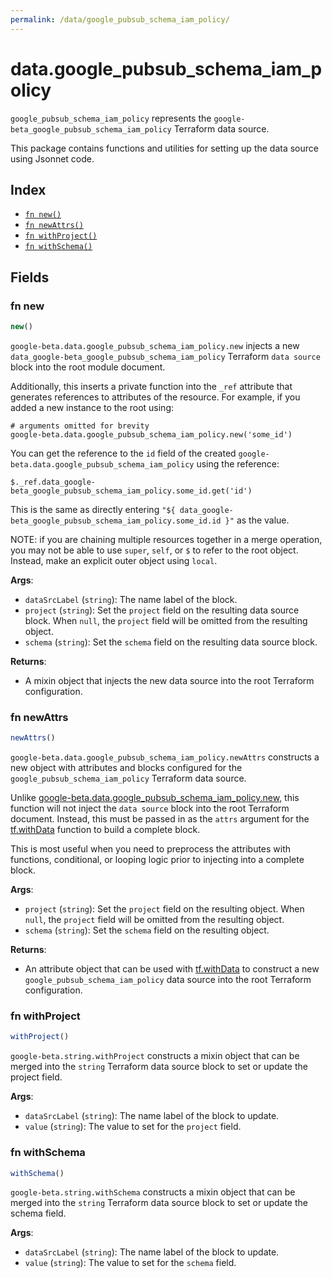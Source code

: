 ```yaml
---
permalink: /data/google_pubsub_schema_iam_policy/
---
```


# data.google_pubsub_schema_iam_policy

`google_pubsub_schema_iam_policy` represents the `google-beta_google_pubsub_schema_iam_policy` Terraform data source.



This package contains functions and utilities for setting up the data source using Jsonnet code.


## Index

* [`fn new()`](#fn-new)
* [`fn newAttrs()`](#fn-newattrs)
* [`fn withProject()`](#fn-withproject)
* [`fn withSchema()`](#fn-withschema)

## Fields

### fn new

```ts
new()
```


`google-beta.data.google_pubsub_schema_iam_policy.new` injects a new `data_google-beta_google_pubsub_schema_iam_policy` Terraform `data source`
block into the root module document.

Additionally, this inserts a private function into the `_ref` attribute that generates references to attributes of the
resource. For example, if you added a new instance to the root using:

    # arguments omitted for brevity
    google-beta.data.google_pubsub_schema_iam_policy.new('some_id')

You can get the reference to the `id` field of the created `google-beta.data.google_pubsub_schema_iam_policy` using the reference:

    $._ref.data_google-beta_google_pubsub_schema_iam_policy.some_id.get('id')

This is the same as directly entering `"${ data_google-beta_google_pubsub_schema_iam_policy.some_id.id }"` as the value.

NOTE: if you are chaining multiple resources together in a merge operation, you may not be able to use `super`, `self`,
or `$` to refer to the root object. Instead, make an explicit outer object using `local`.

**Args**:
  - `dataSrcLabel` (`string`): The name label of the block.
  - `project` (`string`): Set the `project` field on the resulting data source block. When `null`, the `project` field will be omitted from the resulting object.
  - `schema` (`string`): Set the `schema` field on the resulting data source block.

**Returns**:
- A mixin object that injects the new data source into the root Terraform configuration.


### fn newAttrs

```ts
newAttrs()
```


`google-beta.data.google_pubsub_schema_iam_policy.newAttrs` constructs a new object with attributes and blocks configured for the `google_pubsub_schema_iam_policy`
Terraform data source.

Unlike [google-beta.data.google_pubsub_schema_iam_policy.new](#fn-new), this function will not inject the `data source`
block into the root Terraform document. Instead, this must be passed in as the `attrs` argument for the
[tf.withData](https://github.com/tf-libsonnet/core/tree/main/docs#fn-withdata) function to build a complete block.

This is most useful when you need to preprocess the attributes with functions, conditional, or looping logic prior to
injecting into a complete block.

**Args**:
  - `project` (`string`): Set the `project` field on the resulting object. When `null`, the `project` field will be omitted from the resulting object.
  - `schema` (`string`): Set the `schema` field on the resulting object.

**Returns**:
  - An attribute object that can be used with [tf.withData](https://github.com/tf-libsonnet/core/tree/main/docs#fn-withdata) to construct a new `google_pubsub_schema_iam_policy` data source into the root Terraform configuration.


### fn withProject

```ts
withProject()
```

`google-beta.string.withProject` constructs a mixin object that can be merged into the `string`
Terraform data source block to set or update the project field.



**Args**:
  - `dataSrcLabel` (`string`): The name label of the block to update.
  - `value` (`string`): The value to set for the `project` field.


### fn withSchema

```ts
withSchema()
```

`google-beta.string.withSchema` constructs a mixin object that can be merged into the `string`
Terraform data source block to set or update the schema field.



**Args**:
  - `dataSrcLabel` (`string`): The name label of the block to update.
  - `value` (`string`): The value to set for the `schema` field.
